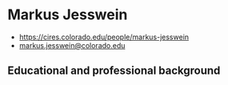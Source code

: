 # Markus Jesswein

- https://cires.colorado.edu/people/markus-jesswein
- markus.jesswein@colorado.edu


## Educational and professional background 

